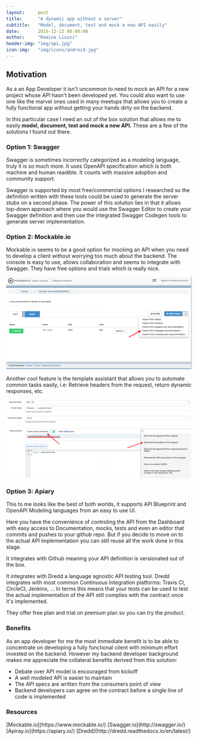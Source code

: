 ```yaml
---
layout:     post
title:      "A dynamic app without a server"
subtitle:   "Model, document, test and mock a new API easily"
date:       2016-12-13 00:00:00
author:     "Romina Liuzzi"
header-img: "img/api.jpg"
icon-img:   "img/icons/android.jpg"
---
```


<h2>Motivation</h2>
<p>As a an App Developer it isn't uncommon to need to mock an API for a new project whose API hasn't been developed yet. You could also want to use one like the marvel ones used in many meetups that allows you to create a fully functional app without getting your hands dirty on the backend.</p>
<p>In this particular case I need an out of the box solution that allows me to easily <b>model, document, test and mock a new API.</b> These are a few of the solutions I found out there.</p>

<h3>Option 1: Swagger</h3>
<p> Swagger is sometimes incorrectly categorized as a modeling language, truly it is so much more. It uses OpenAPI specification which is both machine and human readible. It counts with massive adoption and community support.</p>
<p> Swagger is supported by most free/commercial options I researched so the definition written with these tools could be used to generate the server stubs on a second phase. The power of this solution lies in that it allows top-down approach where you would use the Swagger Editor to create your Swagger definition and then use the integrated Swagger Codegen tools to generate server implementation.</p>

<h3>Option 2: Mockable.io</h3>
<p>Mockable.io seems to be a good option for mocking an API when you need to develop a client without worrying too much about the backend. The console is easy to use, allows collaboration and seems to integrate with Swagger. They have free options and trials which is really nice.</p>
<img src="/img/posts/mockable-io.png">
 <p>Another cool feature is the template assistant that allows you to automate common tasks easily, i.e: Retrieve headers from the request, return dynamic responses, etc.</p>
<img src="/img/posts/mockable-io-2.png">


<h3>Option 3: Apiary</h3>
<p>This to me looks like the best of both worlds, it supports API Blueprint and OpenAPI Modeling languages from an easy to use UI.</p> 
<p>Here you have the convenience of controling the API from the Dashboard with easy access to Documentation, mocks, tests and even an editor that commits and pushes to your github repo. But if you decide to move on to the actual API implementation you can still reuse all the work done in this stage.</p>

<p>It integrates with Github meaning your API definition is versionated out of the box.</p>
<p>It integrates with Dredd a language agnostic API testing tool. Dredd integrates with most common Continuous Integration platforms: Travis CI, CircleCI, Jenkins, ... In terms this means that your tests can be used to test the actual implementation of the API still complies with the contract once it's implemented.</p>
<p>They offer free plan and trial on premium plan so you can try the product.</p>


<h3>Benefits</h3>
<p>As an app developer for me the most immediate benefit is to be able to concentrate on developing a fully functional client with minimum effort invested on the backend. However my backend developer background makes me appreciate the collateral benefits derived from this solution:</p>
<ul>
  <li>Debate over API model is encouraged from kickoff</li>
  <li>A well modeled API is easier to maintain</li>
  <li>The API specs are written from the consumers point of view</li>
  <li>Backend developers can agree on the contract before a single line of code is implemented</li>
</ul>

<h3>Resources</h3>
[Mockable.io](https://www.mockable.io/)
[Swagger.io](http://swagger.io/)
[Apiray.io](https://apiary.io/)
[Dredd](http://dredd.readthedocs.io/en/latest/)






